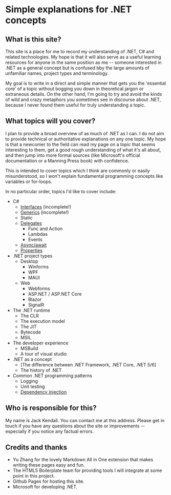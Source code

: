# Simple explanations for .NET concepts

## What is this site?
This site is a place for me to record my understanding of .NET, C# and related technologies. My hope is that it will also serve as a useful learning resources for anyone in the same position as me -- someone interested in .NET as a general concept but is confused bby the large amounts of unfamiliar names, project types and terminology.

My goal is to write in a direct and simple manner that gets you the 'essential core' of a topic without bogging you down in theoretical jargon or extraneous details. On the other hand, I'm going to try and avoid the kinds of wild and crazy metaphors you sometimes see in discourse about .NET, because I never found them useful for truly understanding a topic.

## What topics will you cover?
I plan to provide a broad overview of as much of .NET as I can. I do not aim to provide technical or authoritative explanations on any one topic. My hope is that a newcomer to the field can read my page on a topic that seems interesting to them, get a good rough understanding of what it's all about, and then jump into more formal sources (like Microsoft's official documentation or a Manning Press book) with confidence.

This is intended to cover topics which I think are commonly or easily misunderstood, so I won't explain fundamental programming concepts like variables or for-loops.

In no particular order, topics I'd like to cover include:
* C#
    * [Interfaces](interfaces.md) (incomplete!)
    * [Generics](generics.md) (incomplete!)
    * Static
    * [Delegates](delegates.md)
      * Func and Action
      * Lambdas
      * Events
    * [Async/await](async-await.md)
    * [Properties](properties.md)
* .NET project types
    * Desktop
      * Winforms
      * WPF
      * MAUI 
    * Web
      * Webforms
      * ASP.NET / ASP.NET Core
      * Blazor
      * SignalR 
* The .NET runtime
    * The CLR
    * The execution model
    * The JIT
    * Bytecode
    * MSIL
* The developer experience
    * MSBuild
    * A tour of visual studio
* .NET as a concept
    * [The difference between .NET Framework, .NET Core, .NET 5/6]
    * The history of .NET
* Common .NET programming patterns
    * Logging
    * Unit testing
    * [Dependency injection](dependency-injection.md)

## Who is responsible for this?

My name is Jack Kendall. You can contact me at this address. Please get in touch if you have any questions about the site or improvements -- especially if you notice any factual errors.

## Credits and thanks

* Yu Zhang for the lovely Markdown All in One extension that makes writing these pages easy and fun.
* The HTML5 Boilerplate team for providing tools I will integrate at some point in this project.
* Github Pages for hosting this site.
* Microsoft for developing .NET.
